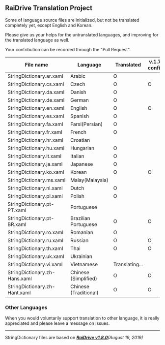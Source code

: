 ## RaiDrive Translation Project

Some of language source files are initialized, but not be translated completely yet, except English and Korean.

Please give us your helps for the untranslated languages, and improving for the translated language as well.

Your contribution can be recorded through the "Pull Request".

File name | Language | Translated | v.1.7.0 confirm | v.1.8.0 confirm |
----------|----------|------------|---------|--------|
StringDictionary.ar.xaml | Arabic | O | | |
StringDictionary.cs.xaml | Czech | O | O | |
StringDictionary.da.xaml | Danish | O | | |
StringDictionary.de.xaml | German | O | | |
StringDictionary.en.xaml | English | O | O | O |
StringDictionary.es.xaml | Spanish | O | | |
StringDictionary.fa.xaml | Farsi(Persian) | O | | |
StringDictionary.fr.xaml | French | O | | |
StringDictionary.hr.xaml | Croatian |  |  | | 
StringDictionary.hu.xaml | Hungarian | O | | |
StringDictionary.it.xaml | Italian | O | | |
StringDictionary.ja.xaml | Japanese | O | | | 
StringDictionary.ko.xaml | Korean | O | O | O | 
StringDictionary.ms.xaml | Malay(Malaysia) | 
StringDictionary.nl.xaml | Dutch | O | | |
StringDictionary.pl.xaml | Polish | O | | |
StringDictionary.pt-PT.xaml | Portuguese |   | | |
StringDictionary.pt-BR.xaml | Brazilian Portuguese | O | O | |
StringDictionary.ro.xaml | Romanian | O | | |
StringDictionary.ru.xaml | Russian | O | O | | 
StringDictionary.th.xaml | Thai | O | O | |
StringDictionary.uk.xaml | Ukrainian |  | | |
StringDictionary.vi.xaml | Vietnamese | Translating... | | |
StringDictionary.zh-Hans.xaml | Chinese (Simplified) | O | O | |
StringDictionary.zh-Hant.xaml | Chinese (Traditional) | O | O | |

### Other Languages 
When you would voluntarily support translation to other language, it is really appreciated and please leave a message on Issues. 

---
StringDictionary files are based on _[**RaiDrive v1.8.0**](https://www.raidrive.com/download/)(August 19, 2019)_
